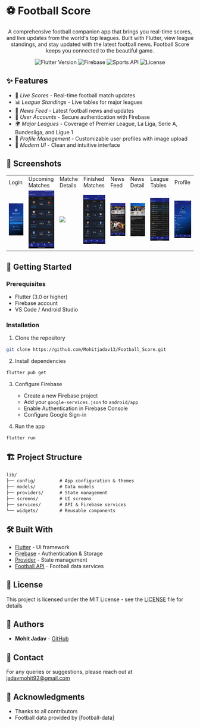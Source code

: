 # ⚽ Football Score

<div align="center">
  
  <p>A comprehensive football companion app that brings you real-time scores, and live updates from the world's top leagues. Built with Flutter, view league standings, and stay updated with the latest football news. Football Score keeps you connected to the beautiful game.</p>

  ![Flutter Version](https://img.shields.io/badge/Flutter-3.0+-02569B?logo=flutter)
  ![Firebase](https://img.shields.io/badge/Firebase-FFCA28?logo=firebase&logoColor=black)
  ![Sports API](https://img.shields.io/badge/Sports_API-2196F3)
  ![License](https://img.shields.io/badge/License-MIT-green.svg)
</div>

## ✨ Features

- 🎯 *Live Scores* - Real-time football match updates
- 📊 *League Standings* - Live tables for major leagues
- 📰 *News Feed* - Latest football news and updates
- 🔐 *User Accounts* - Secure authentication with Firebase
- 🌍 *Major Leagues* - Coverage of Premier League, La Liga, Serie A, Bundesliga, and Ligue 1
- 👤 *Profile Management* - Customizable user profiles with image upload
- 🌙 *Modern UI* - Clean and intuitive interface

## 📱 Screenshots

<table>
  <tr>
    <td>Login</td>
    <td>Upcoming Matches</td>
    <td>Matche Details</td>
    <td>Finished Matches</td>
    <td>News Feed</td>
    <td>News Detail</td>
    <td>League Tables</td>
    <td>Profile</td>
  </tr>
  <tr>
  <td><img src="screenshots/login.jpg" width="200"/></td>
    <td><img src="screenshots/matches.jpg" width="200"/></td>
    <td><img src="screenshots/matches_details.jpg" width="200"/></td>
    <td><img src="screenshots/finished_matches.jpg" width="200"/></td>
    <td><img src="screenshots/news.jpg" width="200"/></td>
    <td><img src="screenshots/news_details.jpg" width="200"/></td>
    <td><img src="screenshots/standings.jpg" width="200"/></td>
    <td><img src="screenshots/profile.jpg" width="200"/></td>
  </tr>
</table>

## 🚀 Getting Started

### Prerequisites

- Flutter (3.0 or higher)
- Firebase account
- VS Code / Android Studio

### Installation

1. Clone the repository
```bash
git clone https://github.com/Mohitjadav13/Football_Score.git
```

2. Install dependencies
```bash
flutter pub get
```

3. Configure Firebase
   - Create a new Firebase project
   - Add your `google-services.json` to `android/app`
   - Enable Authentication in Firebase Console
   - Configure Google Sign-in

4. Run the app
```bash
flutter run
```

## 🏗 Project Structure

```
lib/
├── config/         # App configuration & themes
├── models/         # Data models
├── providers/      # State management
├── screens/        # UI screens
├── services/       # API & Firebase services
└── widgets/        # Reusable components
```

## 🛠 Built With

- [Flutter](https://flutter.dev/) - UI framework
- [Firebase](https://firebase.google.com/) - Authentication & Storage
- [Provider](https://pub.dev/packages/provider) - State management
- [Football API](https://www.football-data.org/) - Football data services

## 📄 License

This project is licensed under the MIT License - see the [LICENSE](LICENSE) file for details

## 👥 Authors

- **Mohit Jadav** - [GitHub](https://github.com/Mohitjadav13)

## 👥 Contact

For any queries or suggestions, please reach out at jadavmohit92@gmail.com

## 🙏 Acknowledgments

- Thanks to all contributors
- Football data provided by [football-data]
